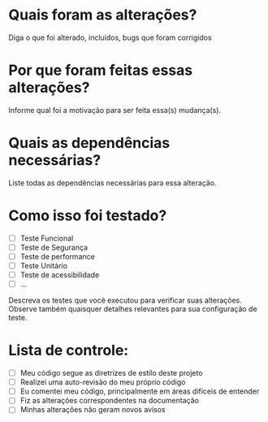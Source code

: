 # Quais foram as alterações?

Diga o que foi alterado, incluídos, bugs que foram corrigidos

# Por que foram feitas essas alterações?

Informe qual foi a motivação para ser feita essa(s) mudança(s).

# Quais as dependências necessárias?

Liste todas as dependências necessárias para essa alteração.

# Como isso foi testado?

- [ ] Teste Funcional
- [ ] Teste de Segurança
- [ ] Teste de performance
- [ ] Teste Unitário
- [ ] Teste de acessibilidade
- [ ] ...

Descreva os testes que você executou para verificar suas alterações. Observe também quaisquer detalhes relevantes para sua configuração de teste.

# Lista de controle:

- [ ] Meu código segue as diretrizes de estilo deste projeto
- [ ] Realizei uma auto-revisão do meu próprio código
- [ ] Eu comentei meu código, principalmente em áreas difíceis de entender
- [ ] Fiz as alterações correspondentes na documentação
- [ ] Minhas alterações não geram novos avisos